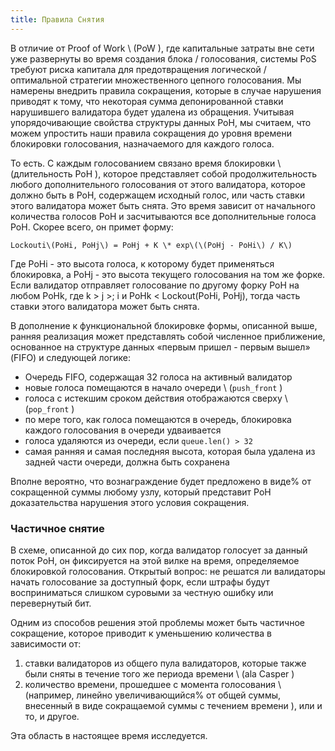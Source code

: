 ```yaml
---
title: Правила Снятия
---
```


В отличие от Proof of Work \ (PoW \), где капитальные затраты вне сети уже развернуты во время создания блока / голосования, системы PoS требуют риска капитала для предотвращения логической / оптимальной стратегии множественного цепного голосования. Мы намерены внедрить правила сокращения, которые в случае нарушения приводят к тому, что некоторая сумма депонированной ставки нарушившего валидатора будет удалена из обращения. Учитывая упорядочивающие свойства структуры данных PoH, мы считаем, что можем упростить наши правила сокращения до уровня времени блокировки голосования, назначаемого для каждого голоса.

То есть. С каждым голосованием связано время блокировки \ (длительность PoH \), которое представляет собой продолжительность любого дополнительного голосования от этого валидатора, которое должно быть в PoH, содержащем исходный голос, или часть ставки этого валидатора может быть снята. Это время зависит от начального количества голосов PoH и засчитываются все дополнительные голоса PoH. Скорее всего, он примет форму:

```text
Lockouti\(PoHi, PoHj\) = PoHj + K \* exp\(\(PoHj - PoHi\) / K\)
```

Где PoHi - это высота голоса, к которому будет применяться блокировка, а PoHj - это высота текущего голосования на том же форке. Если валидатор отправляет голосование по другому форку PoH на любом PoHk, где k &gt; j &gt;; i и PoHk &lt; Lockout\(PoHi, PoHj\), тогда часть ставки этого валидатора может быть снята.

В дополнение к функциональной блокировке формы, описанной выше, ранняя реализация может представлять собой численное приближение, основанное на структуре данных «первым пришел - первым вышел» (FIFO) и следующей логике:

- Очередь FIFO, содержащая 32 голоса на активный валидатор
- новые голоса помещаются в начало очереди \ (` push_front ` \)
- голоса с истекшим сроком действия отображаются сверху \ (` pop_front ` \)
- по мере того, как голоса помещаются в очередь, блокировка каждого голосования в очереди удваивается
- голоса удаляются из очереди, если `queue.len() > 32`
- самая ранняя и самая последняя высота, которая была удалена из задней части очереди, должна быть сохранена

Вполне вероятно, что вознаграждение будет предложено в виде% от сокращенной суммы любому узлу, который представит PoH доказательства нарушения этого условия сокращения.

### Частичное снятие

В схеме, описанной до сих пор, когда валидатор голосует за данный поток PoH, он фиксируется на этой вилке на время, определяемое блокировкой голосования. Открытый вопрос: не решатся ли валидаторы начать голосование за доступный форк, если штрафы будут восприниматься слишком суровыми за честную ошибку или перевернутый бит.

Одним из способов решения этой проблемы может быть частичное сокращение, которое приводит к уменьшению количества в зависимости от:

1. ставки валидаторов из общего пула валидаторов, которые также были сняты в течение того же периода времени \ (ala Casper \)
2. количество времени, прошедшее с момента голосования \ (например, линейно увеличивающийся% от общей суммы, внесенный в виде сокращаемой суммы с течением времени \), или и то, и другое.

Эта область в настоящее время исследуется.
